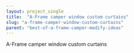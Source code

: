 ```yaml
---
layout: project_single
title:  "A-Frame camper window custom curtains"
slug: "a-frame-camper-window-custom-curtains"
parent: "best-of-a-frame-camper-modify-ideas"
---
```

A-Frame camper window custom curtains